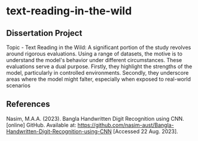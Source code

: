 # text-reading-in-the-wild
## Dissertation Project 
Topic - Text Reading in the Wild: 
A significant portion of the study revolves around rigorous evaluations. Using a range of datasets, the
motive is to understand the model's behavior under different circumstances. These evaluations serve
a dual purpose. Firstly, they highlight the strengths of the model, particularly in controlled environments.
Secondly, they underscore areas where the model might falter, especially when exposed to real-world
scenarios
## References
Nasim, M.A.A. (2023). Bangla Handwritten Digit Recognition using CNN. [online] GitHub. Available at: https://github.com/nasim-aust/Bangla-Handwritten-Digit-Recognition-using-CNN [Accessed 22 Aug. 2023].

